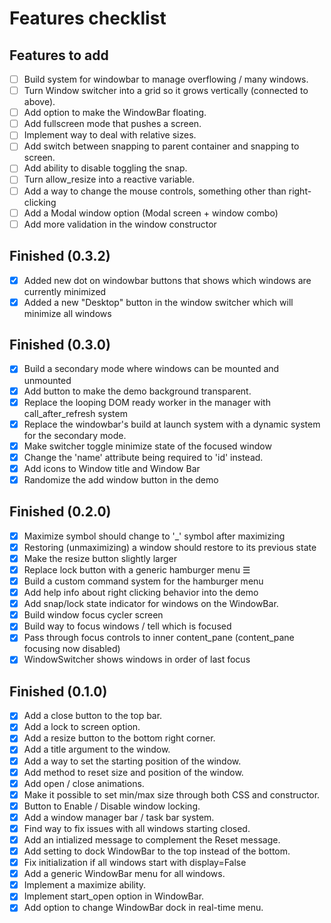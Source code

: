 # Features checklist

## Features to add

- [ ] Build system for windowbar to manage overflowing / many windows.
- [ ] Turn Window switcher into a grid so it grows vertically (connected to above).
- [ ] Add option to make the WindowBar floating.
- [ ] Add fullscreen mode that pushes a screen.
- [ ] Implement way to deal with relative sizes.  
- [ ] Add switch between snapping to parent container and snapping to screen.  
- [ ] Add ability to disable toggling the snap.
- [ ] Turn allow_resize into a reactive variable.
- [ ] Add a way to change the mouse controls, something other than right-clicking
- [ ] Add a Modal window option (Modal screen + window combo)
- [ ] Add more validation in the window constructor

## Finished (0.3.2)

- [X] Added new dot on windowbar buttons that shows which windows are currently minimized
- [X] Added a new "Desktop" button in the window switcher which will minimize all windows

## Finished (0.3.0)

- [X] Build a secondary mode where windows can be mounted and unmounted
- [X] Add button to make the demo background transparent.
- [X] Replace the looping DOM ready worker in the manager with call_after_refresh system
- [X] Replace the windowbar's build at launch system with a dynamic system for the secondary mode.
- [X] Make switcher toggle minimize state of the focused window
- [X] Change the 'name' attribute being required to 'id' instead.
- [X] Add icons to Window title and Window Bar
- [X] Randomize the add window button in the demo

## Finished (0.2.0)

- [X] Maximize symbol should change to '_' symbol after maximizing
- [X] Restoring (unmaximizing) a window should restore to its previous state
- [X] Make the resize button slightly larger
- [X] Replace lock button with a generic hamburger menu ☰
- [X] Build a custom command system for the hamburger menu
- [X] Add help info about right clicking behavior into the demo
- [X] Add snap/lock state indicator for windows on the WindowBar.
- [X] Build window focus cycler screen
- [X] Build way to focus windows / tell which is focused
- [X] Pass through focus controls to inner content_pane (content_pane focusing now disabled)
- [X] WindowSwitcher shows windows in order of last focus

## Finished (0.1.0)

- [X] Add a close button to the top bar.  
- [X] Add a lock to screen option.  
- [X] Add a resize button to the bottom right corner.  
- [X] Add a title argument to the window.  
- [X] Add a way to set the starting position of the window.  
- [X] Add method to reset size and position of the window.  
- [X] Add open / close animations.  
- [X] Make it possible to set min/max size through both CSS and constructor.  
- [X] Button to Enable / Disable window locking.  
- [X] Add a window manager bar / task bar system.  
- [X] Find way to fix issues with all windows starting closed.  
- [X] Add an intialized message to complement the Reset message.  
- [X] Add setting to dock WindowBar to the top instead of the bottom.  
- [X] Fix initialization if all windows start with display=False
- [X] Add a generic WindowBar menu for all windows.
- [X] Implement a maximize ability.
- [X] Implement start_open option in WindowBar.
- [X] Add option to change WindowBar dock in real-time menu.
